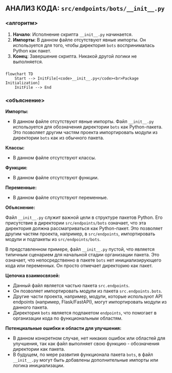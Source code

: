 ## АНАЛИЗ КОДА: `src/endpoints/bots/__init__.py`

### <алгоритм>
1. **Начало**: Исполнение скрипта `__init__.py` начинается.
2. **Импорты**: В данном файле отсутствуют явные импорты. Он используется для того, чтобы директория `bots` воспринималась Python как пакет.
3. **Конец**: Завершение скрипта. Никакой другой логики не выполняется.

### <mermaid>
```mermaid
flowchart TD
    Start --> InitFile[<code>__init__.py</code><br>Package Initialization]
    InitFile --> End
```
### <объяснение>

**Импорты:**

- В данном файле отсутствуют явные импорты. Файл `__init__.py` используется для обозначения директории `bots` как Python-пакета. Это позволяет другим частям проекта импортировать модули из директории `bots` как из обычного пакета.

**Классы:**

- В данном файле отсутствуют классы.

**Функции:**

- В данном файле отсутствуют функции.

**Переменные:**

- В данном файле отсутствуют переменные.

**Объяснение:**

Файл `__init__.py` служит важной цели в структуре пакетов Python. Его присутствие в директории `src/endpoints/bots` означает, что эта директория должна рассматриваться как Python-пакет. Это позволяет другим частям проекта, например, в `src/endpoints`, импортировать модули и подпакеты из `src/endpoints/bots`.

В представленном примере, файл `__init__.py` пустой, что является типичным сценарием для начальной стадии организации пакета. Это означает, что непосредственно в пакете `bots` нет инициализирующего кода или переменных. Он просто отмечает директорию как пакет.

**Цепочка взаимосвязей:**

- Данный файл является частью пакета `src.endpoints`.
- Он позволяет импортировать модули из пакета `src.endpoints.bots`.
- Другие части проекта, например, модули, которые используют API endpoints (например, Flask/FastAPI), могут импортировать модули из данного пакета.
-  Директория `bots` является подпакетом `endpoints`, что помогает в организации кода по функциональным областям.

**Потенциальные ошибки и области для улучшения:**

-  В данном конкретном случае, нет никаких ошибок или областей для улучшения, так как файл выполняет свою функцию - обозначения директории как пакета.
- В будущем, по мере развития функционала пакета `bots`, в файл `__init__.py` могут быть добавлены дополнительные импорты или логика инициализации.